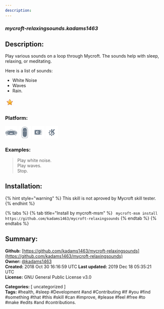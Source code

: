 ```yaml
---
description: 
---
```


### _mycroft-relaxingsounds.kadams1463_  
## Description:  
Play various sounds on a loop through Mycroft. The sounds help with sleep, relaxing, or meditating.

Here is a list of sounds:

* White Noise
* Waves
* Rain.  
  
![](../.gitbook/assets/star.png)  
  
### Platform:  
 ![Mark I](../.gitbook/assets/mark-1-icon.png)  ![Mark II](../.gitbook/assets/mark-2-icon.png)  ![Picroft](../.gitbook/assets/picroft-icon.png)  ![plasmoid](../.gitbook/assets/kde.png)   
### Examples:  
> Play white noise.  
> Play waves.  
> Stop.  
  
## Installation:  
{% hint style="warning" %}
This skill is not aproved by Mycroft skill tester.
{% endhint %}
    
{% tabs %}
{% tab title="Install by mycroft-msm" %}
``` mycroft-msm install https://github.com/kadams1463/mycroft-relaxingsounds```
{% endtab %}
  {% endtabs %}
    
## Summary:  
**Github:** [https://github.com/kadams1463/mycroft-relaxingsounds](https://github.com/kadams1463/mycroft-relaxingsounds)  
**Owner:** [@kadams1463](https://github.com/kadams1463)  
**Created:** 2018 Oct 30 16:16:59 UTC  **Last updated:** 2019 Dec 18 05:35:21 UTC  
**License:** GNU General Public License v3.0  
  
**Categories:** [ uncategorized ]   
**Tags:** \#health, \#sleep \#Development \#and \#Contributing \#If \#you \#find \#something \#that \#this \#skill \#can \#improve, \#please \#feel \#free \#to \#make \#edits \#and \#contributions.   
